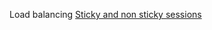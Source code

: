Load balancing
[Sticky and non sticky sessions](https://stackoverflow.com/questions/10494431/sticky-and-non-sticky-sessions)
